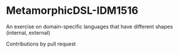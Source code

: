 # MetamorphicDSL-IDM1516

An exercise on domain-specific languages that have different shapes (internal, external) 

Contributions by pull request

